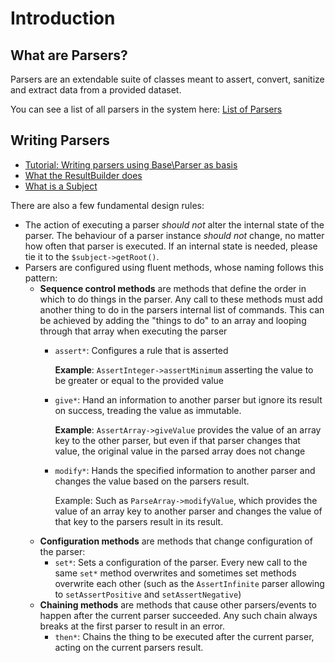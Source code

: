 # Introduction

## What are Parsers?

Parsers are an extendable suite of classes meant to assert, convert, sanitize and extract data from a provided dataset.

You can see a list of all parsers in the system here: [List of Parsers](./list-of-parsers.md)

## Writing Parsers

- [Tutorial: Writing parsers using Base\Parser as basis](./tutorial-custom-parser-simple.md)
- [What the ResultBuilder does](./result-builder.md)
- [What is a Subject](./subject.md)

There are also a few fundamental design rules:
- The action of executing a parser _should not_ alter the internal state of the parser. The behaviour of a parser instance _should not_ change, no matter how often that parser is executed. If an internal state is needed, please tie it to the `$subject->getRoot()`.
- Parsers are configured using fluent methods, whose naming follows this pattern:
  - **Sequence control methods** are methods that define the order in which to do things in the parser. Any call to these methods must add another thing to do in the parsers internal list of commands. This can be achieved by adding the "things to do" to an array and looping through that array when executing the parser
    - `assert*`: Configures a rule that is asserted

      **Example**: `AssertInteger->assertMinimum` asserting the value to be greater or equal to the provided value 
    - `give*`: Hand an information to another parser but ignore its result on success, treading the value as immutable.
     
      **Example**: `AssertArray->giveValue` provides the value of an array key to the other parser, but even if that parser changes that value, the original value in the parsed array does not change
    - `modify*`: Hands the specified information to another parser and changes the value based on the parsers result.
      
      Example: Such as `ParseArray->modifyValue`, which provides the value of an array key to another parser and changes the value of that key to the parsers result in its result.
  - **Configuration methods** are methods that change configuration of the parser:
    - `set*`: Sets a configuration of the parser. Every new call to the same `set*` method overwrites and sometimes set methods overwrite each other (such as the `AssertInfinite` parser allowing to `setAssertPositive` and `setAssertNegative`)
  - **Chaining methods** are methods that cause other parsers/events to happen after the current parser succeeded. Any such chain always breaks at the first parser to result in an error.
    - `then*`: Chains the thing to be executed after the current parser, acting on the current parsers result.
